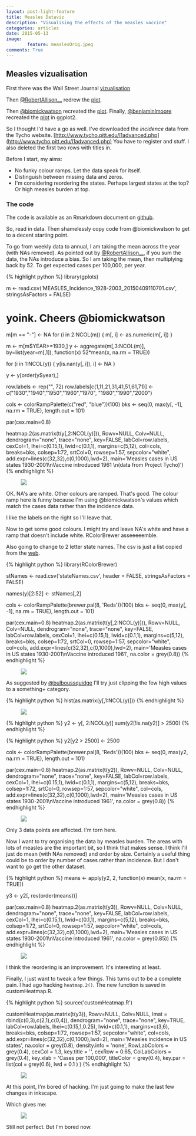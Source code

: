 ```yaml
---
layout: post-light-feature
title: Measles Dataviz
description: "Visualising the effects of the measles vaccine"
categories: articles
date: 2015-05-13
image: 
        feature: measlesOrig.jpeg
comments: True
---
```




## Measles vizualisation


First there was the Wall Street Journal [vizualisation](http://graphics.wsj.com/infectious-diseases-and-vaccines/)

Then [@RobertAllison\_\_](http://www.twitter.com/RobertAllison__) redrew the [plot](http://blogs.sas.com/content/sastraining/2015/02/17/how-to-make-infectious-diseases-look-better/?utm_source=feedburner&utm_medium=feed&utm_campaign=Feed%3A+sasblogs+%28SAS+Blogs%29). 


Then [@biomickwatson](www.twitter.com/biomickwatson) recreated the [plot](https://biomickwatson.wordpress.com/2015/04/09/recreating-a-famous-visualisation/). Finally, [@benjaminlmoore](http://www.twitter.com/benjaminlmoore) recreated the [plot](http://www.r-bloggers.com/recreating-the-vaccination-heatmaps-in-r/) in ggplot2.

So I thought I'd have a go as well. I've downloaded the *incidence* data from the Tycho website. [http://www.tycho.pitt.edu/l1advanced.php](http://www.tycho.pitt.edu/l1advanced.php) You have to register and stuff. I also deleted the first two rows with titles in.


Before I start, my aims:

* No funky colour ramps. Let the data speak for itself.
* Distinguish between missing data and zeros.
* I'm considering reordering the states. Perhaps largest states at the top? Or high measles burden at top.

### The code

The code is available as an Rmarkdown document on [github](https://github.com/timcdlucas/statsforbios/tree/master/measles).

So, read in data. Then shamelessly copy code from @biomickwatson to get to a decent starting point.

To go from weekly data to annual, I am taking the mean across the year (with NAs removed). As pointed out by [@RobertAllison__](http://blogs.sas.com/content/sastraining/2015/02/17/how-to-make-infectious-diseases-look-better/?utm_source=feedburner&utm_medium=feed&utm_campaign=Feed%3A+sasblogs+%28SAS+Blogs%29), if you sum the data, the NAs introduce a bias. So I am taking the mean, then multiplying back by 52. To get expected cases per 100,000, per year.


{% highlight python %}
library(gplots)

m <- read.csv('MEASLES_Incidence_1928-2003_20150409110701.csv', stringsAsFactors = FALSE)

# yoink. Cheers @biomickwatson
m[m == "-"] <- NA
for (i in 2:NCOL(m)) {
   m[, i] <- as.numeric(m[, i])
}

m <- m[m$YEAR>=1930,]
y <- aggregate(m[,3:NCOL(m)], by=list(year=m[,1]), function(x) 52*mean(x, na.rm = TRUE))

for (i in 1:NCOL(y)) {
   y[is.nan(y[, i]), i] <- NA
}


y <- y[order(y$year),]


row.labels <- rep("", 72)
row.labels[c(1,11,21,31,41,51,61,71)] <- c("1930","1940","1950","1960","1970",
                                           "1980","1990","2000")
                 
cols <- colorRampPalette(c("red", "blue"))(100)
bks <- seq(0, max(y[, -1], na.rm = TRUE), length.out = 101)


par(cex.main=0.8)

heatmap.2(as.matrix(t(y[,2:NCOL(y)])), Rowv=NULL, Colv=NULL, 
        dendrogram="none", trace="none", key=FALSE,
        labCol=row.labels, cexCol=1, lhei=c(0.15,1), lwid=c(0.1,1), margins=c(5,12),
        col=cols, breaks=bks, colsep=1:72, srtCol=0, rowsep=1:57, sepcolor="white",
        add.expr=lines(c(32,32),c(0,1000),lwd=2),
        main='Measles cases in US states 1930-2001\nVaccine introduced 1961
             \n(data from Project Tycho)')
{% endhighlight %}





<figure>
	<img src="/images/setup-1.png">
	<figcaption> </figcaption>
</figure>


OK. NA's are white. Other colours are ramped. That's good. The colour ramp here is funny because I'm using @biomickwatson's values which match the cases data rather than the incidence data. 

I like the labels on the right so I'll leave that. 


Now to get some good colours. I might try and leave NA's white and have a ramp that doesn't include white. RColorBrewer asseeeeemble.

Also going to change to 2 letter state names. The csv is just a list copied from the [web](http://www.50states.com/abbreviations.htm#.VSgJpXXd89Y).



{% highlight python %}
library(RColorBrewer)

stNames <- read.csv('stateNames.csv', header = FALSE, stringsAsFactors = FALSE)

names(y)[2:52] <- stNames[,2]


cols <- colorRampPalette(brewer.pal(8, 'Reds'))(100)
bks <- seq(0, max(y[, -1], na.rm = TRUE), length.out = 101)

par(cex.main=0.8)
heatmap.2(as.matrix(t(y[,2:NCOL(y)])), Rowv=NULL, Colv=NULL, 
        dendrogram="none", trace="none", key=FALSE,
        labCol=row.labels, cexCol=1, lhei=c(0.15,1), lwid=c(0.1,1), margins=c(5,12),
        breaks=bks, colsep=1:72, srtCol=0, rowsep=1:57, sepcolor="white", col=cols, 
        add.expr=lines(c(32,32),c(0,1000),lwd=2),
        main='Measles cases in US states 1930-2001\nVaccine introduced 1961', na.color = grey(0.8))
{% endhighlight %}





<figure>
	<img src="/images/nas-1.png">
	<figcaption> </figcaption>
</figure>

As suggested by [@bulboussquidge](https://twitter.com/BulbousSquidge/status/567318406857515008) I'll try just clipping the few high values to a something+ category.


{% highlight python %}
hist(as.matrix(y[,1:NCOL(y)]))
{% endhighlight %}


<figure>
	<img src="/images/clipped-1.png">
	<figcaption> </figcaption>
</figure>



{% highlight python %}
y2 <- y[, 2:NCOL(y)]
sum(y2[!is.na(y2)] > 2500)
{% endhighlight %}



{% highlight python %}
y2[y2 > 2500] <- 2500

cols <- colorRampPalette(brewer.pal(8, 'Reds'))(100)
bks <- seq(0, max(y2, na.rm = TRUE), length.out = 101)

par(cex.main=0.8)
heatmap.2(as.matrix(t(y2)), Rowv=NULL, Colv=NULL, 
        dendrogram="none", trace="none", key=FALSE,
        labCol=row.labels, cexCol=1, lhei=c(0.15,1), lwid=c(0.1,1), margins=c(5,12),
        breaks=bks, colsep=1:72, srtCol=0, rowsep=1:57, sepcolor="white", col=cols, 
        add.expr=lines(c(32,32),c(0,1000),lwd=2),
        main='Measles cases in US states 1930-2001\nVaccine introduced 1961', na.color = grey(0.8))
{% endhighlight %}






<figure>
	<img src="/images/clipped-2.png">
	<figcaption> </figcaption>
</figure>


Only 3 data points are affected. I'm torn here. 

Now I want to try organising the data by measles burden. The areas with lots of measles are the important bit, so I think that makes sense. I think I'll just do mean (with NAs removed) and order by size. Certainly a useful thing could be to order by number of cases rather than incidence. But I don't want to go get the other dataset.



{% highlight python %}
means <- apply(y2, 2, function(x) mean(x, na.rm = TRUE))

y3 <- y2[, rev(order(means))]



par(cex.main=0.8)
heatmap.2(as.matrix(t(y3)), Rowv=NULL, Colv=NULL, 
        dendrogram="none", trace="none", key=FALSE,
        labCol=row.labels, cexCol=1, lhei=c(0.15,1), lwid=c(0.1,1), margins=c(5,12),
        breaks=bks, colsep=1:72, srtCol=0, rowsep=1:57, sepcolor="white", col=cols, 
        add.expr=lines(c(32,32),c(0,1000),lwd=2),
        main='Measles cases in US states 1930-2001\nVaccine introduced 1961', na.color = grey(0.85))
{% endhighlight %}






<figure>
	<img src="/images/ordered-1.png">
	<figcaption> </figcaption>
</figure>


I think the reordering is an improvement. It's interesting at least.


Finally, I just want to tweak a few things. This turns out to be a complete pain. I had ago hacking `heatmap.2()`. The new function is saved in customHeatmap.R. 


{% highlight python %}
source('customHeatmap.R')

customHeatmap(as.matrix(t(y3)), Rowv=NULL, Colv=NULL, lmat = rbind(c(0,3),c(2,1),c(0,4)),
        dendrogram="none", trace="none", key=TRUE,
        labCol=row.labels, lhei=c(0.15,1,0.25), lwid=c(0.1,1), margins=c(3,6),
        breaks=bks, colsep=1:72, rowsep=1:57, sepcolor="white", col=cols, 
        add.expr=lines(c(32,32),c(0,1000),lwd=2),
        main='Measles incidence in US states', na.color = grey(0.8),
        density.info = 'none', RowLabColors = grey(0.4), cexCol = 1.3, key.title = '',
        cexRow = 0.65, ColLabColors = grey(0.4), key.xlab = 'Cases per 100,000', titleColor = grey(0.4), key.par = list(col = grey(0.6), lwd = 0.1 ) 
        )
{% endhighlight %}




<figure>
	<img src="/images/final-1.png">
	<figcaption> </figcaption>
</figure>


At this point, I'm bored of hacking. I'm just going to make the last few changes in inkscape.

Which gives me:




<figure>
	<img src="/images/measlesTimeseries.png">
	<figcaption> </figcaption>
</figure>


Still not perfect. But I'm bored now.


<script>
  (function(i,s,o,g,r,a,m){i['GoogleAnalyticsObject']=r;i[r]=i[r]||function(){
  (i[r].q=i[r].q||[]).push(arguments)},i[r].l=1*new Date();a=s.createElement(o),
  m=s.getElementsByTagName(o)[0];a.async=1;a.src=g;m.parentNode.insertBefore(a,m)
  })(window,document,'script','//www.google-analytics.com/analytics.js','ga');

  ga('create', 'UA-52019087-1', 'timcdlucas.github.io');
  ga('send', 'pageview');

</script>





